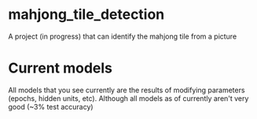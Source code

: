 # mahjong_tile_detection
A project (in progress) that can identify the mahjong tile from a picture


# Current models
All models that you see currently are the results of modifying 
parameters (epochs, hidden units, etc). Although all
models as of currently aren't very good (~3% test accuracy)